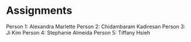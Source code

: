 # Assignments

Person 1: Alexandra Marlette
Person 2: Chidambaram Kadiresan
Person 3: Ji Kim
Person 4: Stephanie Almeida
Person 5: Tiffany Hsieh
